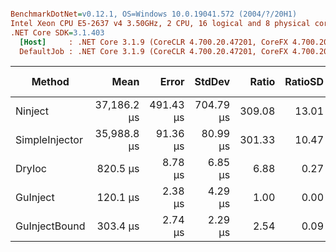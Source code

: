``` ini

BenchmarkDotNet=v0.12.1, OS=Windows 10.0.19041.572 (2004/?/20H1)
Intel Xeon CPU E5-2637 v4 3.50GHz, 2 CPU, 16 logical and 8 physical cores
.NET Core SDK=3.1.403
  [Host]     : .NET Core 3.1.9 (CoreCLR 4.700.20.47201, CoreFX 4.700.20.47203), X64 RyuJIT
  DefaultJob : .NET Core 3.1.9 (CoreCLR 4.700.20.47201, CoreFX 4.700.20.47203), X64 RyuJIT


```
|         Method |        Mean |     Error |    StdDev |  Ratio | RatioSD |    Gen 0 |   Gen 1 | Gen 2 |  Allocated |
|--------------- |------------:|----------:|----------:|-------:|--------:|---------:|--------:|------:|-----------:|
|        Ninject | 37,186.2 μs | 491.43 μs | 704.79 μs | 309.08 |   13.01 | 230.7692 | 76.9231 |     - | 2114.66 KB |
| SimpleInjector | 35,988.8 μs |  91.36 μs |  80.99 μs | 301.33 |   10.47 | 142.8571 | 71.4286 |     - | 1399.76 KB |
|         DryIoc |    820.5 μs |   8.78 μs |   6.85 μs |   6.88 |    0.27 |  90.8203 | 21.4844 |     - |  696.24 KB |
|       GuInject |    120.1 μs |   2.38 μs |   4.29 μs |   1.00 |    0.00 |  13.6719 |  1.9531 |     - |  105.59 KB |
|  GuInjectBound |    303.4 μs |   2.74 μs |   2.29 μs |   2.54 |    0.09 |  36.6211 |  9.7656 |     - |   282.5 KB |
